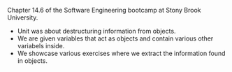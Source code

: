 Chapter 14.6 of the Software Engineering bootcamp at Stony Brook University.
- Unit was about destructuring information from objects.
- We are given variables that act as objects and contain various other variabels inside.
- We showcase various exercises where we extract the information found in objects.